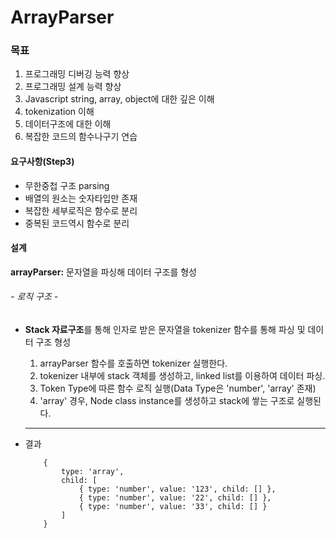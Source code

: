 ArrayParser
===

### 목표
1. 프로그래밍 디버깅 능력 향상
2. 프로그래밍 설계 능력 향상
3. Javascript string, array, object에 대한 깊은 이해
4. tokenization 이해
5. 데이터구조에 대한 이해
6. 복잡한 코드의 함수나구기 연습

#### 요구사항(Step3)
- 무한중첩 구조 parsing
- 배열의 원소는 숫자타입만 존재
- 복잡한 세부로직은 함수로 분리
- 중복된 코드역시 함수로 분리

#### 설계
**arrayParser:** 문자열을 파싱해 데이터 구조를 형성

###### - 로직 구조 -
- **Stack 자료구조**를 통해 인자로 받은 문자열을 tokenizer 함수를 통해 파싱 및 데이터 구조 형성
    1. arrayParser 함수를 호출하면 tokenizer 실행한다.
    2. tokenizer 내부에 stack 객체를 생성하고, linked list를 이용하여 데이터 파싱. 
    3. Token Type에 따른 함수 로직 실행(Data Type은 'number', 'array' 존재)
    4. 'array' 경우, Node class instance를 생성하고 stack에 쌓는 구조로 실행된다.
    <hr>

- 결과
    ```
        { 
            type: 'array', 
            child: [ 
                { type: 'number', value: '123', child: [] }, 
                { type: 'number', value: '22', child: [] }, 
                { type: 'number', value: '33', child: [] } 
            ]
        }        
    ```
